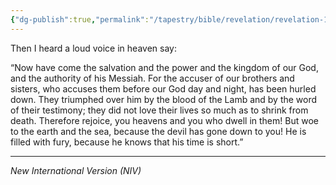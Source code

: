```yaml
---
{"dg-publish":true,"permalink":"/tapestry/bible/revelation/revelation-12-10-12/","title":"Revelation 12:10 - 12","hide":true,"tags":["bible-verse","bible-verse"],"dgHomeLink":true,"dgShowLocalGraph":true,"dgEnableSearch":true}
---
```


Then I heard a loud voice in heaven say:

“Now have come the salvation and the power and the kingdom of our God, and the authority of his Messiah.
For the accuser of our brothers and sisters, who accuses them before our God day and night, has been hurled down.
They triumphed over him by the blood of the Lamb and by the word of their testimony; they did not love their lives so much as to shrink from death.
Therefore rejoice, you heavens and you who dwell in them!
But woe to the earth and the sea, because the devil has gone down to you!
He is filled with fury, because he knows that his time is short.”



---
*New International Version (NIV)*